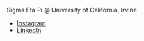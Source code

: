 Sigma Eta Pi @ University of California, Irvine

 - [Instagram](https://www.instagram.com/sepatuci/)
 - [LinkedIn](https://www.linkedin.com/company/sepatuci)
